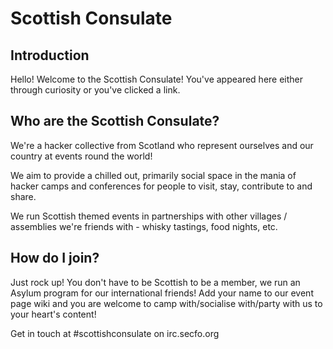 # Scottish Consulate

## Introduction

Hello! Welcome to the Scottish Consulate! You've appeared here either through curiosity or you've clicked a link.

## Who are the Scottish Consulate?

We're a hacker collective from Scotland who represent ourselves and our country at events round the world!

We aim to provide a chilled out, primarily social space in the mania of hacker camps and conferences for people to visit, stay, contribute to and share.

We run Scottish themed events in partnerships with other villages / assemblies we're friends with - whisky tastings, food nights, etc. 

## How do I join?

Just rock up! You don't have to be Scottish to be a member, we run an Asylum program for our international friends! Add your name to our event page wiki and you are welcome to camp with/socialise with/party with us to your heart's content!

Get in touch at #scottishconsulate on irc.secfo.org 
